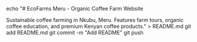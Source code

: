 echo "# EcoFarms Meru - Organic Coffee Farm Website

Sustainable coffee farming in Nkubu, Meru. Features farm tours, organic coffee education, and premium Kenyan coffee products." > README.md
git add README.md
git commit -m "Add README"
git push
